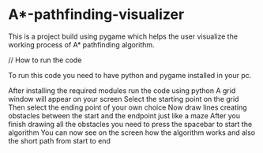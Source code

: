 # A*-pathfinding-visualizer
This is a project build using pygame which helps the user visualize the working process of A* pathfinding algorithm.


// How to run the code 

To run this code you need to have python and pygame installed in your pc.

After installing the required modules run the code using python 
A grid window will appear on your screen 
Select the starting point on the grid 
Then select the ending point of your own choice 
Now draw lines creating obstacles between the start and the endpoint just like a maze
After you finish drawing all the obstacles you need to press the spacebar to start the algorithm
You can now see on the screen how the algorithm works and also the short path from start to end 
